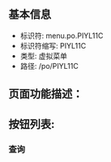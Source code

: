 
## 基本信息

- 标识符: menu.po.PIYL11C
- 标识符缩写: PIYL11C
- 类型: 虚拟菜单
- 路径: /po/PIYL11C

## 页面功能描述：





## 按钮列表:


### 查询


